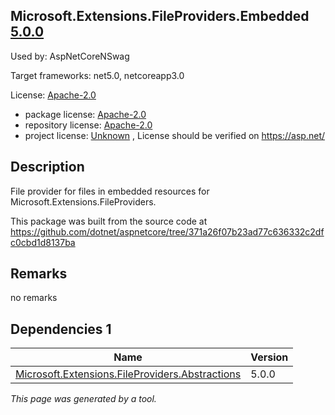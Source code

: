 Microsoft.Extensions.FileProviders.Embedded [5.0.0](https://www.nuget.org/packages/Microsoft.Extensions.FileProviders.Embedded/5.0.0)
--------------------

Used by: AspNetCoreNSwag

Target frameworks: net5.0, netcoreapp3.0

License: [Apache-2.0](../../../../licenses/apache-2.0) 

- package license: [Apache-2.0](https://licenses.nuget.org/Apache-2.0) 
- repository license: [Apache-2.0](https://github.com/dotnet/aspnetcore) 
- project license: [Unknown](https://asp.net/) , License should be verified on https://asp.net/

Description
-----------
File provider for files in embedded resources for Microsoft.Extensions.FileProviders.

This package was built from the source code at https://github.com/dotnet/aspnetcore/tree/371a26f07b23ad77c636332c2dfc0cbd1d8137ba

Remarks
-----------
no remarks


Dependencies 1
-----------

|Name|Version|
|----------|:----|
|[Microsoft.Extensions.FileProviders.Abstractions](../../../../packages/nuget.org/microsoft.extensions.fileproviders.abstractions/5.0.0)|5.0.0|

*This page was generated by a tool.*